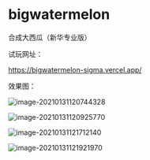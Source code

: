 # bigwatermelon
合成大西瓜（新华专业版）

试玩网址：

https://bigwatermelon-sigma.vercel.app/

效果图：

![image-20210131120744328](C:\Users\geng\AppData\Roaming\Typora\typora-user-images\image-20210131120744328.png)

![image-20210131120925770](C:\Users\geng\AppData\Roaming\Typora\typora-user-images\image-20210131120925770.png)

![image-20210131121712140](C:\Users\geng\AppData\Roaming\Typora\typora-user-images\image-20210131121712140.png)

![image-20210131121921970](C:\Users\geng\AppData\Roaming\Typora\typora-user-images\image-20210131121921970.png)
